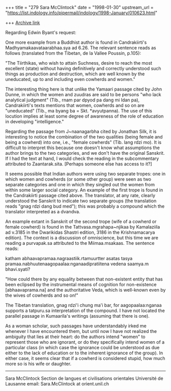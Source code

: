 +++
title = "279 Sara McClintock"
date = "1998-01-30"
upstream_url = "https://list.indology.info/pipermail/indology/1998-January/010623.html"

+++
[Archive link](https://list.indology.info/pipermail/indology/1998-January/010623.html)

Regarding Edwin Byant's request:

One more example from a Buddhist author is found in Candrakiirti's
Madhyamakaavataarabhaa.sya ad 6.26. The relevant sentence reads as follows
(translated from the Tibetan, de la Vallee Poussin, p.105):

"The Tiirthikas, who wish to attain Suchness, desire to reach the most
excellent (state) without having definitively and correctly understood such
things as production and destruction, which are well known by the
uneducated, up to and including even cowherds and women." 

The interesting thing here is that unlike the Yamaari passage cited by John
Dunne, in which the women and zuudras are said to be persons "who lack
analytical judgment" (Tib., rnam par dpyod pa dang mi ldan pa),
Candrakiirti's texts mentions that women, cowherds and so on are
"uneducated" (Tib., ma byang ba = Skt. *avyutpanna). The use of this
locution implies at least some degree of awareness of the role of education
in developing "intelligence." 

Regarding the passage from J~naanagarbha cited by Jonathan Silk, it is
interesting to notice the combination of the two qualities (being female
and being a cowherd) into one, i.e., "female cowherds" (Tib. lang rdzi mo).
It is difficult to interpret this because one doesn't know what assumptions
the author brings to the two categories, and we don't have the original
Sanskrit. If I had the text at hand, I would check the reading in the
subcommentary attributed to Zaantarak.sita. [Perhaps someone else has
access to it?]

It seems possible that Indian authors were using two separate tropes: one
in which women and cowherds (or some other group) were seen as two separate
categories and one in which they singled out the women from within some
larger social category. An example of the first trope is found in the
Candrakiirti passage cited above. The translator, at any rate, clearly
understood the Sanskrit to indicate two separate groups (the translation
reads "gnag rdzi dang bud med"); this was probably a compound which the
translator interpreted as a dvandva.

An example extant in Sanskrit of the second trope (wife of a cowherd or
female cowherd) is found in the Tattvasa.mgrahapa~njikaa by Kamalaziila ad
v.3185 in the Dwarikidas Shastri edition, 3186 in the Krishnamacarya
edition). The context is a discussion of omniscience, but this time we are
reading a purvapak.sa attributed to the Miimaa.msakaas. The sentence reads:

katham abhaavapramaa.nagraastiik.rtamuurtter asatas tasya
pramaa.nabhuutenaagopaalaa:nganaadipratiitena vedena saamya.m bhavi.syati?

"How could there by any equality between that non-existent entity that has
been eclipsed by the instrumental means of cognition for non-existence
[abhaavaprama.na] and the authoritative Veda, which is well-known even by
the wives of cowherds and so on!"

The Tibetan translation, gnag rdzi'i chung ma'i bar, for aagopaalaa:nganaa
supports a tatpuru.sa interpretation of the compound. I have not located
the parallel passage in Kumaarila's writings (assuming that there is one).

As a woman scholar, such passages have understandably irked me whenever I
have encountered them, but until now I have not realized the ambiguity that
lies at their heart: do the authors intend "women" to represent those who
are ignorant, or do they specifically intend women of a particular class
(in which case the ignorance could be understood as due either to the lack
of education or to the inherent ignorance of the group). In either case, it
seems clear that if a cowherd is considered stupid, how much more so is his
wife or daughter.
____________________

Sara McClintock
Section de langues et civilisations orientales
Université de Lausanne
email: Sara.McClintock at orient.unil.ch



